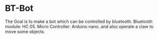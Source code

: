 # BT-Bot
The Goal is to make a bot which can be controlled by bluetooth.
Bluetooth module: HC 05.
Micro Controller: Arduino nano.
and also operate a claw to move some objects

